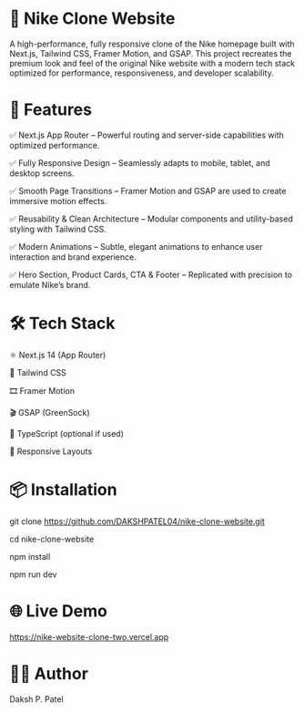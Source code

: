 # 👟 Nike Clone Website

A high-performance, fully responsive clone of the Nike homepage built with Next.js, Tailwind CSS, Framer Motion, and GSAP. This project recreates the premium look and feel of the original Nike website with a modern tech stack optimized for performance, responsiveness, and developer scalability.

# 🚀 Features

✅ Next.js App Router – Powerful routing and server-side capabilities with optimized performance.

✅ Fully Responsive Design – Seamlessly adapts to mobile, tablet, and desktop screens.

✅ Smooth Page Transitions – Framer Motion and GSAP are used to create immersive motion effects.

✅ Reusability & Clean Architecture – Modular components and utility-based styling with Tailwind CSS.

✅ Modern Animations – Subtle, elegant animations to enhance user interaction and brand experience.

✅ Hero Section, Product Cards, CTA & Footer – Replicated with precision to emulate Nike’s brand.

# 🛠️ Tech Stack

⚛️ Next.js 14 (App Router)

🎨 Tailwind CSS

🎞️ Framer Motion

🎬 GSAP (GreenSock)

🧱 TypeScript (optional if used)

🧰 Responsive Layouts

# 📦 Installation

git clone https://github.com/DAKSHPATEL04/nike-clone-website.git

cd nike-clone-website

npm install

npm run dev

# 🌐 Live Demo

https://nike-website-clone-two.vercel.app

# 🧑‍💻 Author

Daksh P. Patel

